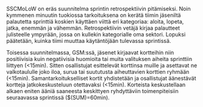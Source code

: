 SSCMoLoW on eräs suunnitelma sprintin retrospektiivin pitämiseksi. Noin kymmenen minuutin tuokiossa tarkoituksena on kerätä tiimin jäseniltä palautetta sprinttiä koskien käyttäen viittä eri kategoriaa: aloita, lopeta, jatka, enemmän ja vähemmän. Retrospektiivin vetäjä kirjaa palautteet julisteelle ympyrään, jossa on kullekin kategorialle oma sektori. Lopuksi päätetään, kuinka tiimi muuttaa käytäntöjään tulevassa sprintissä.

Toisessa suunnitelmassa, GSM:ssä, jäsenet kirjaavat kortteihin niin positiivisia kuin negatiivisia huomioita tai muita valituksen aiheita sprinttiin liittyen (<15min). Sitten osallistujat esittelevät korttinsa muille ja asettavat ne valkotaululle joko iloa, surua tai suututusta aiheuttavien korttien ryhmään (<15min). Samantarkoitukselliset kortit yhdistetään ja osallistujat äänestävät kortteja jatkokeskusteluun otettavaksi (<15min). Korteista keskustellaan alkaen eniten ääniä saaneesta keskittyen ryhdyttäviin toimenpiteisiin seuraavassa sprintissä ($(SUM)=60min).
